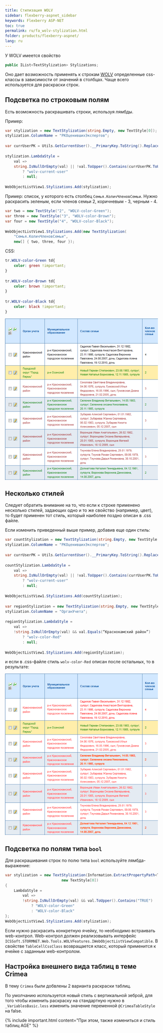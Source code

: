 ```yaml
---
title: Стилизация WOLV
sidebar: flexberry-aspnet_sidebar
keywords: Flexberry ASP-NET
toc: true
permalink: ru/fa_wolv-stylization.html
folder: products/flexberry-aspnet/
lang: ru
---
```


У WOLV имеется свойство

```csharp
public IList<TextStylization> Stylizations;
```

Оно дает возможность применять к строкам [WOLV](fa_web-object-list-view.html) определенные css-классы в зависимости от значений в столбцах. Чаще всего используется для раскраски строк.

## Подсветка по строковым полям

Есть возможность раскрашивать строки, используя лямбды.

Пример:

```csharp
var stylization = new TextStylization(string.Empty, new TextStyle[0]);
stylization.ColumnName = "PKОценившихЭкспертов";

var currUserPK = Utils.GetCurrentUser().__PrimaryKey.ToString().Replace("{", string.Empty).Replace("}", string.Empty);

stylization.LambdaStyle =
    val =>
    string.IsNullOrEmpty(val) || !val.ToUpper().Contains(currUserPK.ToUpper())
        ? "wolv-current-user"
        : null;

WebObjectListView1.Stylizations.Add(stylization);
```

Пример: cписок, у которого есть столбец `Семья.КоличЧленовСемьи`. Нужно раскрасить зеленым, если членов семьи 2, коричневым - 3, черным - 4.

```csharp
var two = new TextStyle("2", "WOLV-color-Green");
var three = new TextStyle("3", "WOLV-color-Brown");
var four = new TextStyle("4", "WOLV-color-Black");

WebObjectListView1.Stylizations.Add(new TextStylization(
    "Семья.КоличЧленовСемьи",
    new[] { two, three, four });
```

CSS:

```css
tr.WOLV-color-Green td{
    color: green !important;
}

tr.WOLV-color-Brown td{
    color: brown !important;
}

tr.WOLV-color-Black td{
    color: black !important;
}
```

![](/images/pages/products/flexberry-aspnet/controls/wolv/stylization.png)


## Несколько стилей

Следует обратить внимание на то, что если к строке применено несколько стилей, задающих одно и то же свойство (например, цвет), то будет применен тот стиль, который наиболее поздно описан в .css файле.

Если изменить приведенный выше пример, добавив еще один стиль:

```csharp
var countStylization = new TextStylization(string.Empty, new TextStyle[0]);
stylization.ColumnName = "PKОценившихЭкспертов";

var currUserPK = Utils.GetCurrentUser().__PrimaryKey.ToString().Replace("{", string.Empty).Replace("}", string.Empty);

countStylization.LambdaStyle =
    val =>
    string.IsNullOrEmpty(val) || !val.ToUpper().Contains(currUserPK.ToUpper())
        ? "wolv-current-user"
        : null;

WebObjectListView1.Stylizations.Add(countStylization);

var regionStylization = new TextStylization(string.Empty, new TextStyle[0]);
stylization.ColumnName = "ОрганУчета";

regionStylization.LambdaStyle =
    val =>
    !string.IsNullOrEmpty(val) && val.Equals(“Краснокамский район”)
        ? "wolv-color-Red"
        : null;

WebObjectListView1.Stylizations.Add(regionStylization);
```

и если в .css-файле стиль `wolv-color-Red` описан после остальных, то в результате:

![](/images/pages/products/flexberry-aspnet/controls/wolv/stylization1.png)

## Подсветка по полям типа `bool`

Для раскрашивания строк по полю типа `bool` используйте лямбда-выражение:

```csharp
var stylization = new TextStylization(Information.ExtractPropertyPath<ТипСПолемBool>(x => x.ПолеТипаBool),
                          new TextStyle[0])
{
    LambdaStyle =
        val =>
        !string.IsNullOrEmpty(val) && val.ToUpper().Contains("TRUE")
            ? "WOLV-color-Green"
            : "WOLV-color-Black"
};
WebObjectListView1.Stylizations.Add(stylization);
```

Если нужно раскрасить конкретную ячейку, то необходимо встраивать web-контрол. Web-контрол должен реализовывать интерфейс `ICSSoft.STORMNET.Web.Tools.WOLVFeatures.IWebObjectListViewCompatible`. В свойстве `TableCellCssClass` возвращается класс, который применится к ячейке с заданным web-контролом.

## Настройка внешнего вида таблиц в теме Crimea

В тему `Crimea` были добвлены 2 варианта раскраски таблиц.

По умолчанию используется новый стиль с вертикальной зеброй, для того чтобы изменить раскраску на стандартную нужно в `_VariablesBasic.less` изменить значение переменной `@CrimeaTableStyle` на false.

{% include important.html content="При этом, также измениться и стиль таблиц AGE" %}
